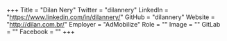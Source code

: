+++
Title = "Dilan Nery"
Twitter = "dilannery"
LinkedIn = "https://www.linkedin.com/in/dilannery/"
GitHub = "dilannery"
Website = "http://dilan.com.br/"
Employer = "AdMobilize"
Role = ""
Image = ""
GitLab = ""
Facebook = ""
+++
